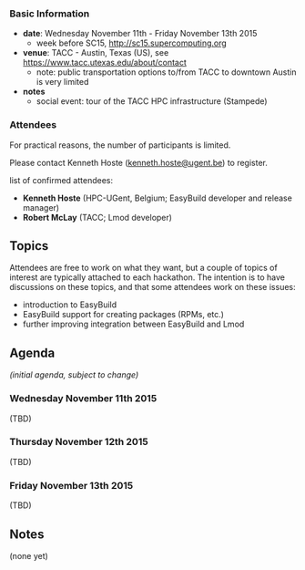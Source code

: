 ### Basic Information

* **date**: Wednesday November 11th - Friday November 13th 2015 
  * week before SC15, http://sc15.supercomputing.org
* **venue**: TACC - Austin, Texas (US), see https://www.tacc.utexas.edu/about/contact
  * note: public transportation options to/from TACC to downtown Austin is very limited
* **notes**
  * social event: tour of the TACC HPC infrastructure (Stampede) 

### Attendees

For practical reasons, the number of participants is limited.

Please contact Kenneth Hoste (kenneth.hoste@ugent.be) to register.


list of confirmed attendees:

* **Kenneth Hoste** (HPC-UGent, Belgium; EasyBuild developer and release manager)
* **Robert McLay** (TACC; Lmod developer)

## Topics

Attendees are free to work on what they want, but a couple of topics of interest are typically attached to each hackathon. The intention is to have discussions on these topics, and that some attendees work on these issues:

* introduction to EasyBuild
* EasyBuild support for creating packages (RPMs, etc.)
* further improving integration between EasyBuild and Lmod

## Agenda

_(initial agenda, subject to change)_

### Wednesday November 11th 2015

(TBD)

### Thursday November 12th 2015

(TBD)

### Friday November 13th 2015

(TBD)

## Notes

(none yet)
